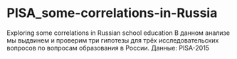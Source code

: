 # PISA_some-correlations-in-Russia
Exploring some correlations in Russian school education
В данном анализе мы выдвинем и проверим три гипотезы для трёх исследовательских вопросов по вопросам образования в России.
Данные: PISA-2015
